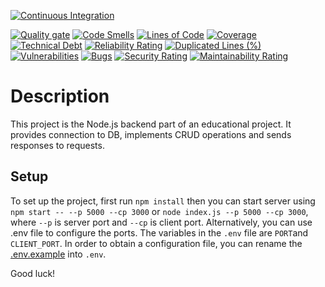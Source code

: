 [![Continuous Integration](https://github.com/Olenka-Hryk/cicd-pipeline-github-actions/actions/workflows/build-and-test.yml/badge.svg)](https://github.com/Olenka-Hryk/cicd-pipeline-github-actions/actions/workflows/build-and-test.yml)


[![Quality gate](https://sonarcloud.io/api/project_badges/quality_gate?project=Olenka-Hryk_cicd-pipeline-github-actions)](https://sonarcloud.io/summary/new_code?id=Olenka-Hryk_cicd-pipeline-github-actions)
[![Code Smells](https://sonarcloud.io/api/project_badges/measure?project=Olenka-Hryk_cicd-pipeline-github-actions&metric=code_smells)](https://sonarcloud.io/summary/new_code?id=Olenka-Hryk_cicd-pipeline-github-actions)
[![Lines of Code](https://sonarcloud.io/api/project_badges/measure?project=Olenka-Hryk_cicd-pipeline-github-actions&metric=ncloc)](https://sonarcloud.io/summary/new_code?id=Olenka-Hryk_cicd-pipeline-github-actions)
[![Coverage](https://sonarcloud.io/api/project_badges/measure?project=Olenka-Hryk_cicd-pipeline-github-actions&metric=coverage)](https://sonarcloud.io/summary/new_code?id=Olenka-Hryk_cicd-pipeline-github-actions)
[![Technical Debt](https://sonarcloud.io/api/project_badges/measure?project=Olenka-Hryk_cicd-pipeline-github-actions&metric=sqale_index)](https://sonarcloud.io/summary/new_code?id=Olenka-Hryk_cicd-pipeline-github-actions)
[![Reliability Rating](https://sonarcloud.io/api/project_badges/measure?project=Olenka-Hryk_cicd-pipeline-github-actions&metric=reliability_rating)](https://sonarcloud.io/summary/new_code?id=Olenka-Hryk_cicd-pipeline-github-actions)
[![Duplicated Lines (%)](https://sonarcloud.io/api/project_badges/measure?project=Olenka-Hryk_cicd-pipeline-github-actions&metric=duplicated_lines_density)](https://sonarcloud.io/summary/new_code?id=Olenka-Hryk_cicd-pipeline-github-actions)
[![Vulnerabilities](https://sonarcloud.io/api/project_badges/measure?project=Olenka-Hryk_cicd-pipeline-github-actions&metric=vulnerabilities)](https://sonarcloud.io/summary/new_code?id=Olenka-Hryk_cicd-pipeline-github-actions)
[![Bugs](https://sonarcloud.io/api/project_badges/measure?project=Olenka-Hryk_cicd-pipeline-github-actions&metric=bugs)](https://sonarcloud.io/summary/new_code?id=Olenka-Hryk_cicd-pipeline-github-actions)
[![Security Rating](https://sonarcloud.io/api/project_badges/measure?project=Olenka-Hryk_cicd-pipeline-github-actions&metric=security_rating)](https://sonarcloud.io/summary/new_code?id=Olenka-Hryk_cicd-pipeline-github-actions)
[![Maintainability Rating](https://sonarcloud.io/api/project_badges/measure?project=Olenka-Hryk_cicd-pipeline-github-actions&metric=sqale_rating)](https://sonarcloud.io/summary/new_code?id=Olenka-Hryk_cicd-pipeline-github-actions)


# Description
This project is the Node.js backend part of an educational  project. It provides connection to DB, implements CRUD operations and sends responses to requests. 
## Setup
To set up the project, first run `npm install` then you can start server using `npm start -- --p 5000 --cp 3000` or `node index.js --p 5000 --cp 3000`, where `--p` is server port and `--cp` is client port. Alternatively, you can use .env file to configure the ports. The variables in the `.env` file are `PORT`and `CLIENT_PORT`. In order to obtain a configuration file, you can rename the [.env.example](./.env.example) into `.env`. 

Good luck!
